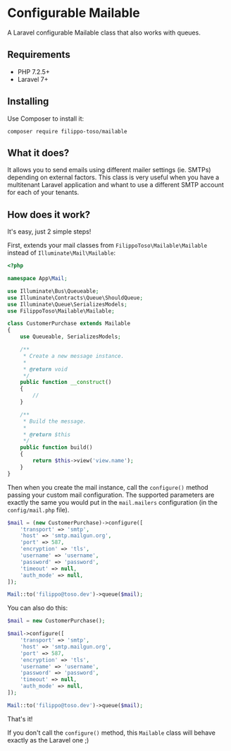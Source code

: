 # Configurable Mailable

A Laravel configurable Mailable class that also works with queues.

## Requirements

- PHP 7.2.5+
- Laravel 7+

## Installing

Use Composer to install it:

```
composer require filippo-toso/mailable
```
## What it does?

It allows you to send emails using different mailer settings (ie. SMTPs) depending on external factors. 
This class is very useful when you have a multitenant Laravel application and whant to use a different SMTP account for each of your tenants.  

## How does it work?

It's easy, just 2 simple steps!

First, extends your mail classes from `FilippoToso\Mailable\Mailable` instead of `Illuminate\Mail\Mailable`:

```php
<?php

namespace App\Mail;

use Illuminate\Bus\Queueable;
use Illuminate\Contracts\Queue\ShouldQueue;
use Illuminate\Queue\SerializesModels;
use FilippoToso\Mailable\Mailable;

class CustomerPurchase extends Mailable
{
    use Queueable, SerializesModels;

    /**
     * Create a new message instance.
     *
     * @return void
     */
    public function __construct()
    {
        //
    }

    /**
     * Build the message.
     *
     * @return $this
     */
    public function build()
    {
        return $this->view('view.name');
    }
}

```

Then when you create the mail instance, call the `configure()` method passing your custom mail configuration.
The supported parameters are exactly the same you would put in the `mail.mailers` configuration (in the `config/mail.php` file). 

```php
$mail = (new CustomerPurchase)->configure([
    'transport' => 'smtp',
    'host' => 'smtp.mailgun.org',
    'port' => 587,
    'encryption' => 'tls',
    'username' => 'username',
    'password' => 'password',
    'timeout' => null,
    'auth_mode' => null,
]);

Mail::to('filippo@toso.dev')->queue($mail);
```

You can also do this:

```php
$mail = new CustomerPurchase();

$mail->configure([
    'transport' => 'smtp',
    'host' => 'smtp.mailgun.org',
    'port' => 587,
    'encryption' => 'tls',
    'username' => 'username',
    'password' => 'password',
    'timeout' => null,
    'auth_mode' => null,
]);

Mail::to('filippo@toso.dev')->queue($mail);
```

That's it! 

If you don't call the `configure()` method, this `Mailable` class will behave exactly as the Laravel one ;) 
